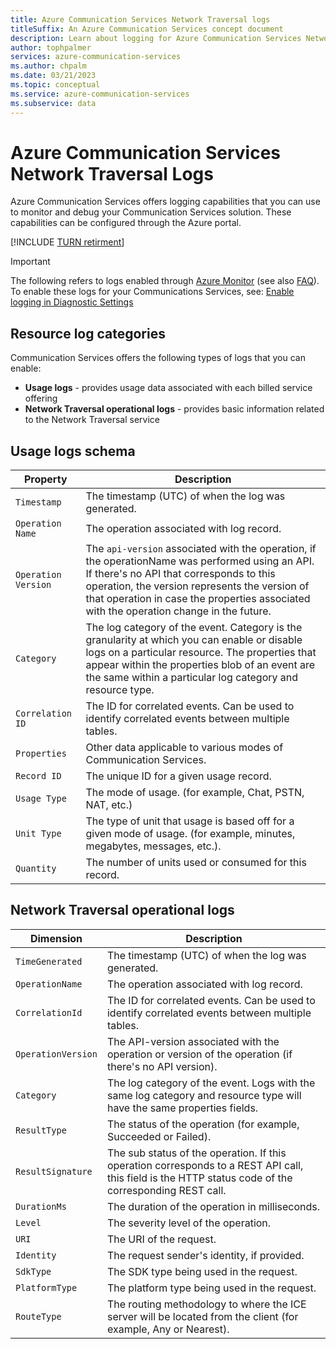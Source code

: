```yaml
---
title: Azure Communication Services Network Traversal logs
titleSuffix: An Azure Communication Services concept document
description: Learn about logging for Azure Communication Services Network Traversal.
author: tophpalmer
services: azure-communication-services
ms.author: chpalm
ms.date: 03/21/2023
ms.topic: conceptual
ms.service: azure-communication-services
ms.subservice: data
---
```


# Azure Communication Services Network Traversal Logs

Azure Communication Services offers logging capabilities that you can use to monitor and debug your Communication Services solution. These capabilities can be configured through the Azure portal.

[!INCLUDE [TURN retirment](../../,,/includes/turn-retirement.md)]

> [!IMPORTANT]
> The following refers to logs enabled through [Azure Monitor](../../../../azure-monitor/overview.md) (see also [FAQ](../../../../azure-monitor/overview.md#frequently-asked-questions)). To enable these logs for your Communications Services, see: [Enable logging in Diagnostic Settings](../enable-logging.md)

## Resource log categories

Communication Services offers the following types of logs that you can enable:

* **Usage logs** - provides usage data associated with each billed service offering
* **Network Traversal operational logs** - provides basic information related to the Network Traversal service

## Usage logs schema

| Property | Description |
| -------- | ---------------|
| `Timestamp` | The timestamp (UTC) of when the log was generated. |
| `Operation Name` | The operation associated with log record. |
| `Operation Version` | The `api-version` associated with the operation, if the operationName was performed using an API. If there's no API that corresponds to this operation, the version represents the version of that operation in case the properties associated with the operation change in the future. |
| `Category` | The log category of the event. Category is the granularity at which you can enable or disable logs on a particular resource. The properties that appear within the properties blob of an event are the same within a particular log category and resource type. |
| `Correlation ID` | The ID for correlated events. Can be used to identify correlated events between multiple tables. |
| `Properties` | Other data applicable to various modes of Communication Services. |
| `Record ID` | The unique ID for a given usage record. |
| `Usage Type` | The mode of usage. (for example, Chat, PSTN, NAT, etc.) |
| `Unit Type` | The type of unit that usage is based off for a given mode of usage. (for example, minutes, megabytes, messages, etc.). |
| `Quantity` | The number of units used or consumed for this record. |

## Network Traversal operational logs

| Dimension | Description|
|------------------|--------------------|
| `TimeGenerated` | The timestamp (UTC) of when the log was generated. |
| `OperationName` | The operation associated with log record.  |
| `CorrelationId`    | The ID for correlated events. Can be used to identify correlated events between multiple tables.                                                      |
| `OperationVersion` | The API-version associated with the operation or version of the operation (if there's no API version).                                               |
| `Category`         | The log category of the event. Logs with the same log category and resource type will have the same properties fields.                                |
| `ResultType`       | The status of the operation (for example, Succeeded or Failed). |
| `ResultSignature`  | The sub status of the operation. If this operation corresponds to a REST API call, this field is the HTTP status code of the corresponding REST call. |
| `DurationMs`       | The duration of the operation in milliseconds.  |
| `Level`            | The severity level of the operation.           |
| `URI`              | The URI of the request.                         |
| `Identity`         | The request sender's identity, if provided.     |
| `SdkType`          | The SDK type being used in the request.          |
| `PlatformType`     | The platform type being used in the request.      |
| `RouteType`        | The routing methodology to where the ICE server will be located from the client (for example, Any or Nearest). |

